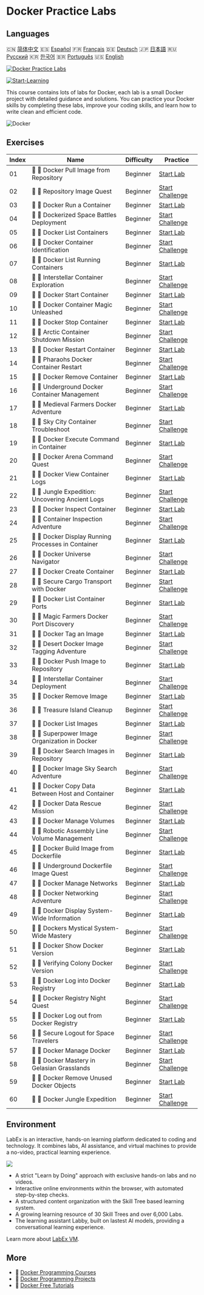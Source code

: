 # Docker Practice Labs

## Languages

🇨🇳 [简体中文](README_zh.md) 🇪🇸 [Español](README_es.md) 🇫🇷 [Français](README_fr.md) 🇩🇪 [Deutsch](README_de.md) 🇯🇵 [日本語](README_ja.md) 🇷🇺 [Русский](README_ru.md) 🇰🇷 [한국어](README_ko.md) 🇧🇷 [Português](README_pt.md) 🇺🇸 [English](README.md) 

[![Docker Practice Labs](https://cover-creator.labex.io/docker-practice-labs.png)](https://labex.io/courses/docker-practice-labs)

[![Start-Learning](https://img.shields.io/badge/Start-Learning-whitesmoke?style=for-the-badge)](https://labex.io/courses/docker-practice-labs)

This course contains lots of labs for Docker, each lab is a small Docker project with detailed guidance and solutions. You can practice your Docker skills by completing these labs, improve your coding skills, and learn how to write clean and efficient code.

![Docker](https://img.shields.io/badge/Docker-whitesmoke?style=for-the-badge&logo=docker)


## Exercises

|   Index | Name                                                | Difficulty   | Practice                                                                                                                         |
|---------|-----------------------------------------------------|--------------|----------------------------------------------------------------------------------------------------------------------------------|
|      01 | 📖 🔵 Docker Pull Image from Repository             | Beginner     | <a target='_blank' href='https://labex.io/tutorials/docker-docker-pull-image-from-repository-271485'>Start Lab</a>               |
|      02 | 🎯 🔵 Repository Image Quest                        | Beginner     | <a target='_blank' href='https://labex.io/labs/docker-repository-image-quest-271484'>Start Challenge</a>                         |
|      03 | 📖 🔵 Docker Run a Container                        | Beginner     | <a target='_blank' href='https://labex.io/tutorials/docker-docker-run-a-container-271495'>Start Lab</a>                          |
|      04 | 🎯 🔵 Dockerized Space Battles Deployment           | Beginner     | <a target='_blank' href='https://labex.io/labs/docker-dockerized-space-battles-deployment-271494'>Start Challenge</a>            |
|      05 | 📖 🔵 Docker List Containers                        | Beginner     | <a target='_blank' href='https://labex.io/tutorials/docker-docker-list-containers-271475'>Start Lab</a>                          |
|      06 | 🎯 🔵 Docker Container Identification               | Beginner     | <a target='_blank' href='https://labex.io/tutorials/docker-docker-container-identification-271474'>Start Challenge</a>           |
|      07 | 📖 🔵 Docker List Running Containers                | Beginner     | <a target='_blank' href='https://labex.io/tutorials/docker-docker-list-running-containers-271483'>Start Lab</a>                  |
|      08 | 🎯 🔵 Interstellar Container Exploration            | Beginner     | <a target='_blank' href='https://labex.io/labs/docker-interstellar-container-exploration-271482'>Start Challenge</a>             |
|      09 | 📖 🔵 Docker Start Container                        | Beginner     | <a target='_blank' href='https://labex.io/tutorials/docker-docker-start-container-271499'>Start Lab</a>                          |
|      10 | 🎯 🔵 Docker Container Magic Unleashed              | Beginner     | <a target='_blank' href='https://labex.io/labs/docker-docker-container-magic-unleashed-271498'>Start Challenge</a>               |
|      11 | 📖 🔵 Docker Stop Container                         | Beginner     | <a target='_blank' href='https://labex.io/tutorials/docker-docker-stop-container-271501'>Start Lab</a>                           |
|      12 | 🎯 🔵 Arctic Container Shutdown Mission             | Beginner     | <a target='_blank' href='https://labex.io/labs/docker-arctic-container-shutdown-mission-271500'>Start Challenge</a>              |
|      13 | 📖 🔵 Docker Restart Container                      | Beginner     | <a target='_blank' href='https://labex.io/tutorials/docker-docker-restart-container-271489'>Start Lab</a>                        |
|      14 | 🎯 🔵 Pharaohs Docker Container Restart             | Beginner     | <a target='_blank' href='https://labex.io/labs/docker-pharaohs-docker-container-restart-271488'>Start Challenge</a>              |
|      15 | 📖 🔵 Docker Remove Container                       | Beginner     | <a target='_blank' href='https://labex.io/tutorials/docker-docker-remove-container-271491'>Start Lab</a>                         |
|      16 | 🎯 🔵 Underground Docker Container Management       | Beginner     | <a target='_blank' href='https://labex.io/labs/docker-underground-docker-container-management-271490'>Start Challenge</a>        |
|      17 | 📖 🔵 Medieval Farmers Docker Adventure             | Beginner     | <a target='_blank' href='https://labex.io/tutorials/docker-medieval-farmers-docker-adventure-271453'>Start Lab</a>               |
|      18 | 🎯 🔵 Sky City Container Troubleshoot               | Beginner     | <a target='_blank' href='https://labex.io/labs/docker-sky-city-container-troubleshoot-271452'>Start Challenge</a>                |
|      19 | 📖 🔵 Docker Execute Command in Container           | Beginner     | <a target='_blank' href='https://labex.io/tutorials/docker-docker-execute-command-in-container-271461'>Start Lab</a>             |
|      20 | 🎯 🔵 Docker Arena Command Quest                    | Beginner     | <a target='_blank' href='https://labex.io/labs/docker-docker-arena-command-quest-271460'>Start Challenge</a>                     |
|      21 | 📖 🔵 Docker View Container Logs                    | Beginner     | <a target='_blank' href='https://labex.io/tutorials/docker-docker-view-container-logs-271473'>Start Lab</a>                      |
|      22 | 🎯 🔵 Jungle Expedition: Uncovering Ancient Logs    | Beginner     | <a target='_blank' href='https://labex.io/tutorials/docker-jungle-expedition-uncovering-ancient-logs-271472'>Start Challenge</a> |
|      23 | 📖 🔵 Docker Inspect Container                      | Beginner     | <a target='_blank' href='https://labex.io/tutorials/docker-docker-inspect-container-271467'>Start Lab</a>                        |
|      24 | 🎯 🔵 Container Inspection Adventure                | Beginner     | <a target='_blank' href='https://labex.io/labs/docker-container-inspection-adventure-271466'>Start Challenge</a>                 |
|      25 | 📖 🔵 Docker Display Running Processes in Container | Beginner     | <a target='_blank' href='https://labex.io/tutorials/docker-docker-display-running-processes-in-container-271507'>Start Lab</a>   |
|      26 | 🎯 🔵 Docker Universe Navigator                     | Beginner     | <a target='_blank' href='https://labex.io/labs/docker-docker-universe-navigator-271506'>Start Challenge</a>                      |
|      27 | 📖 🔵 Docker Create Container                       | Beginner     | <a target='_blank' href='https://labex.io/tutorials/docker-docker-create-container-271459'>Start Lab</a>                         |
|      28 | 🎯 🔵 Secure Cargo Transport with Docker            | Beginner     | <a target='_blank' href='https://labex.io/labs/docker-secure-cargo-transport-with-docker-271458'>Start Challenge</a>             |
|      29 | 📖 🔵 Docker List Container Ports                   | Beginner     | <a target='_blank' href='https://labex.io/tutorials/docker-docker-list-container-ports-271479'>Start Lab</a>                     |
|      30 | 🎯 🔵 Magic Farmers Docker Port Discovery           | Beginner     | <a target='_blank' href='https://labex.io/labs/docker-magic-farmers-docker-port-discovery-271478'>Start Challenge</a>            |
|      31 | 📖 🔵 Docker Tag an Image                           | Beginner     | <a target='_blank' href='https://labex.io/tutorials/docker-docker-tag-an-image-271505'>Start Lab</a>                             |
|      32 | 🎯 🔵 Desert Docker Image Tagging Adventure         | Beginner     | <a target='_blank' href='https://labex.io/labs/docker-desert-docker-image-tagging-adventure-271504'>Start Challenge</a>          |
|      33 | 📖 🔵 Docker Push Image to Repository               | Beginner     | <a target='_blank' href='https://labex.io/tutorials/docker-docker-push-image-to-repository-271487'>Start Lab</a>                 |
|      34 | 🎯 🔵 Interstellar Container Deployment             | Beginner     | <a target='_blank' href='https://labex.io/labs/docker-interstellar-container-deployment-271486'>Start Challenge</a>              |
|      35 | 📖 🔵 Docker Remove Image                           | Beginner     | <a target='_blank' href='https://labex.io/tutorials/docker-docker-remove-image-271493'>Start Lab</a>                             |
|      36 | 🎯 🔵 Treasure Island Cleanup                       | Beginner     | <a target='_blank' href='https://labex.io/labs/docker-treasure-island-cleanup-271492'>Start Challenge</a>                        |
|      37 | 📖 🔵 Docker List Images                            | Beginner     | <a target='_blank' href='https://labex.io/tutorials/docker-docker-list-images-271463'>Start Lab</a>                              |
|      38 | 🎯 🔵 Superpower Image Organization in Docker       | Beginner     | <a target='_blank' href='https://labex.io/labs/docker-superpower-image-organization-in-docker-271462'>Start Challenge</a>        |
|      39 | 📖 🔵 Docker Search Images in Repository            | Beginner     | <a target='_blank' href='https://labex.io/tutorials/docker-docker-search-images-in-repository-271497'>Start Lab</a>              |
|      40 | 🎯 🔵 Docker Image Sky Search Adventure             | Beginner     | <a target='_blank' href='https://labex.io/labs/docker-docker-image-sky-search-adventure-271496'>Start Challenge</a>              |
|      41 | 📖 🔵 Docker Copy Data Between Host and Container   | Beginner     | <a target='_blank' href='https://labex.io/tutorials/docker-docker-copy-data-between-host-and-container-271457'>Start Lab</a>     |
|      42 | 🎯 🔵 Docker Data Rescue Mission                    | Beginner     | <a target='_blank' href='https://labex.io/labs/docker-docker-data-rescue-mission-271456'>Start Challenge</a>                     |
|      43 | 📖 🔵 Docker Manage Volumes                         | Beginner     | <a target='_blank' href='https://labex.io/tutorials/docker-docker-manage-volumes-271511'>Start Lab</a>                           |
|      44 | 🎯 🔵 Robotic Assembly Line Volume Management       | Beginner     | <a target='_blank' href='https://labex.io/labs/docker-robotic-assembly-line-volume-management-271510'>Start Challenge</a>        |
|      45 | 📖 🔵 Docker Build Image from Dockerfile            | Beginner     | <a target='_blank' href='https://labex.io/tutorials/docker-docker-build-image-from-dockerfile-271455'>Start Lab</a>              |
|      46 | 🎯 🔵 Underground Dockerfile Image Quest            | Beginner     | <a target='_blank' href='https://labex.io/labs/docker-underground-dockerfile-image-quest-271454'>Start Challenge</a>             |
|      47 | 📖 🔵 Docker Manage Networks                        | Beginner     | <a target='_blank' href='https://labex.io/tutorials/docker-docker-manage-networks-271477'>Start Lab</a>                          |
|      48 | 🎯 🔵 Docker Networking Adventure                   | Beginner     | <a target='_blank' href='https://labex.io/labs/docker-docker-networking-adventure-271476'>Start Challenge</a>                    |
|      49 | 📖 🔵 Docker Display System-Wide Information        | Beginner     | <a target='_blank' href='https://labex.io/tutorials/docker-docker-display-system-wide-information-271465'>Start Lab</a>          |
|      50 | 🎯 🔵 Dockers Mystical System-Wide Mastery          | Beginner     | <a target='_blank' href='https://labex.io/labs/docker-dockers-mystical-system-wide-mastery-271464'>Start Challenge</a>           |
|      51 | 📖 🔵 Docker Show Docker Version                    | Beginner     | <a target='_blank' href='https://labex.io/tutorials/docker-docker-show-docker-version-271509'>Start Lab</a>                      |
|      52 | 🎯 🔵 Verifying Colony Docker Version               | Beginner     | <a target='_blank' href='https://labex.io/labs/docker-verifying-colony-docker-version-271508'>Start Challenge</a>                |
|      53 | 📖 🔵 Docker Log into Docker Registry               | Beginner     | <a target='_blank' href='https://labex.io/tutorials/docker-docker-log-into-docker-registry-271469'>Start Lab</a>                 |
|      54 | 🎯 🔵 Docker Registry Night Quest                   | Beginner     | <a target='_blank' href='https://labex.io/labs/docker-docker-registry-night-quest-271468'>Start Challenge</a>                    |
|      55 | 📖 🔵 Docker Log out from Docker Registry           | Beginner     | <a target='_blank' href='https://labex.io/tutorials/docker-docker-log-out-from-docker-registry-271471'>Start Lab</a>             |
|      56 | 🎯 🔵 Secure Logout for Space Travelers             | Beginner     | <a target='_blank' href='https://labex.io/labs/docker-secure-logout-for-space-travelers-271470'>Start Challenge</a>              |
|      57 | 📖 🔵 Docker Manage Docker                          | Beginner     | <a target='_blank' href='https://labex.io/tutorials/docker-docker-manage-docker-271503'>Start Lab</a>                            |
|      58 | 🎯 🔵 Docker Mastery in Gelasian Grasslands         | Beginner     | <a target='_blank' href='https://labex.io/labs/docker-docker-mastery-in-gelasian-grasslands-271502'>Start Challenge</a>          |
|      59 | 📖 🔵 Docker Remove Unused Docker Objects           | Beginner     | <a target='_blank' href='https://labex.io/tutorials/docker-docker-remove-unused-docker-objects-271481'>Start Lab</a>             |
|      60 | 🎯 🔵 Docker Jungle Expedition                      | Beginner     | <a target='_blank' href='https://labex.io/labs/docker-docker-jungle-expedition-271480'>Start Challenge</a>                       |

## Environment

LabEx is an interactive, hands-on learning platform dedicated to coding and technology. It combines labs, AI assistance, and virtual machines to provide a no-video, practical learning experience.

![](https://tutorial-screenshot.getvm.io/images/vm-1725247253.png)

- A strict "Learn by Doing" approach with exclusive hands-on labs and no videos.
- Interactive online environments within the browser, with automated step-by-step checks.
- A structured content organization with the Skill Tree based learning system.
- A growing learning resource of 30 Skill Trees and over 6,000 Labs.
- The learning assistant Labby, built on lastest AI models, providing a conversational learning experience.

Learn more about [LabEx VM](https://support.labex.io/using-labex/virtual-machine).

## More

- 🔗 [Docker Programming Courses](https://github.com/labex-labs/awesome-programming-courses)
- 🔗 [Docker Programming Projects](https://github.com/labex-labs/awesome-programming-projects)
- 🔗 [Docker Free Tutorials](https://github.com/labex-labs/docker-free-tutorials)


